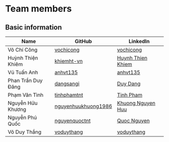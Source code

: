# Team members

## Basic information

| Name         	     | GitHub                                                       | LinkedIn                       |
| ------------------ | --------------------------------------------                 | ------------------------------ |
| Võ Chí Công  	     | [vochicong](https://github.com/vochicong)                    | [vochicong](https://www.linkedin.com/in/vochicong/) |
| Huỳnh Thiện Khiêm  | [khiemht-vn](https://github.com/khiemht-vn)                  | [Huynh Thien Khiem](https://www.linkedin.com/in/khiêm-huỳnh-thiện-4ba64334/) |
| Vũ Tuấn Anh  	     | [anhvt135](https://github.com/anhvt135)                      | [anhvt135](https://www.linkedin.com/in/anhvt135/) |
| Phan Trần Duy Đăng | [dangsangi](https://github.com/dangsangi)                    | [Duy Dang](https://www.linkedin.com/in/duy-dang-b9b317108) |
| Phạm Văn Tình      | [tinhphamtnt](https://github.com/tinhphamtnt)	              | [Tinh Pham](https://www.linkedin.com/in/tinh-pham-b63058143) 					|
| Nguyễn Hữu Khương  | [nguyenhuukhuong1986](https://github.com/nguyenhuukhuong1986)| [Khuong Nguyen Huu](https://www.linkedin.com/in/khuong-nguyen-huu-36767662) |
| Nguyễn Phú Quốc    | [nguyenquoctnt](https://github.com/nguyenquoctnt)            | [Quoc Nguyen](https://www.linkedin.com/in/quoc-nguyen-939a38106/) |
| Võ Duy Thắng 	     | [voduythang](https://github.com/voduythang)                  | [voduythang](https://www.linkedin.com/in/voduythang/) |
